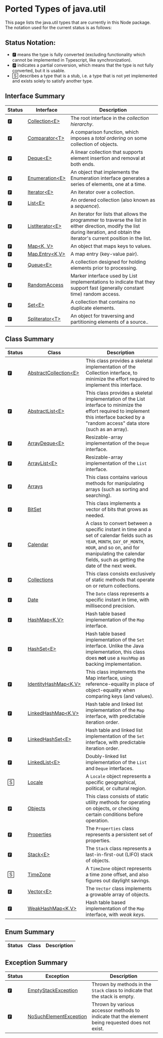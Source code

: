 # Ported Types of java.util

This page lists the java.util types that are currently in this Node package. The notation used for the current status is as follows:

## Status Notation:
- 🅵 means the type is fully converted (excluding functionality which cannot be implemented in Typescript, like synchronization).
- 🅿 indicates a partial conversion, which means that the type is not fully converted, but it is usable.
- 🅂 describes a type that is a stub, i.e. a type that is not yet implemented and exists solely to satisfy another type.

## Interface Summary

|Status|Interface|Description|
|---|---|---|
|🅵|[Collection\<E>](https://docs.oracle.com/en/java/javase/11/docs/api/java.base/java/util/Collection.html)|The root interface in the *collection hierarchy*.|
|🅵|[Comparator\<T>](https://docs.oracle.com/en/java/javase/11/docs/api/java.base/java/util/Comparator.html)|A comparison function, which imposes a *total ordering* on some collection of objects.|
|🅵|[Deque\<E>](https://docs.oracle.com/en/java/javase/11/docs/api/java.base/java/util/Deque.html)|A linear collection that supports element insertion and removal at both ends.|
|🅵|[Enumeration\<E>](https://docs.oracle.com/en/java/javase/11/docs/api/java.base/java/util/Enumeration.html)|An object that implements the Enumeration interface generates a series of elements, one at a time.|
|🅵|[Iterator\<E>](https://docs.oracle.com/en/java/javase/11/docs/api/java.base/java/util/Iterator.html)|An iterator over a collection.|
|🅵|[List\<E>](https://docs.oracle.com/en/java/javase/11/docs/api/java.base/java/util/List.html)|An ordered collection (also known as a *sequence*).|
|🅵|[ListIterator\<E>](https://docs.oracle.com/en/java/javase/11/docs/api/java.base/java/util/ListIterator.html)|An iterator for lists that allows the programmer to traverse the list in either direction, modify the list during iteration, and obtain the iterator's current position in the list.|
|🅵|[Map\<K, V>](https://docs.oracle.com/en/java/javase/11/docs/api/java.base/java/util/Map.html)|An object that maps keys to values.|
|🅵|[Map.Entry\<K,V>](https://docs.oracle.com/en/java/javase/11/docs/api/java.base/java/util/Map.Entry.html)|A map entry (key-value pair).|
|🅵|[Queue\<E>](https://docs.oracle.com/en/java/javase/11/docs/api/java.base/java/util/Queue.html)|A collection designed for holding elements prior to processing.|
|🅵|[RandomAccess](https://docs.oracle.com/en/java/javase/11/docs/api/java.base/java/util/RandomAccess.html)|Marker interface used by List implementations to indicate that they support fast (generally constant time) random access.|
|🅵|[Set\<E>](https://docs.oracle.com/en/java/javase/11/docs/api/java.base/java/util/Set.html)|A collection that contains no duplicate elements.|
|🅵|[Spliterator\<T>](https://docs.oracle.com/en/java/javase/11/docs/api/java.base/java/util/Spliterator.html)|An object for traversing and partitioning elements of a source..|

## Class Summary

|Status|Class|Description|
|---|---|---|
|🅵|[AbstractCollection\<E>](https://docs.oracle.com/en/java/javase/11/docs/api/java.base/java/util/AbstractCollection.html)|This class provides a skeletal implementation of the Collection interface, to minimize the effort required to implement this interface.|
|🅵|[AbstractList\<E>](https://docs.oracle.com/en/java/javase/11/docs/api/java.base/java/util/AbstractList.html)|This class provides a skeletal implementation of the List interface to minimize the effort required to implement this interface backed by a "random access" data store (such as an array).|
|🅵|[ArrayDeque\<E>](https://docs.oracle.com/en/java/javase/11/docs/api/java.base/java/util/ArrayDeque.html)|Resizable-array implementation of the `Deque` interface.|
|🅵|[ArrayList\<E>](https://docs.oracle.com/en/java/javase/11/docs/api/java.base/java/util/ArrayList.html)|Resizable-array implementation of the `List` interface.|
|🅵|[Arrays](https://docs.oracle.com/en/java/javase/11/docs/api/java.base/java/util/Arrays.html)|This class contains various methods for manipulating arrays (such as sorting and searching).|
|🅵|[BitSet](https://docs.oracle.com/en/java/javase/11/docs/api/java.base/java/util/BitSet.html)|This class implements a vector of bits that grows as needed.|
|🅵|[Calendar](https://docs.oracle.com/en/java/javase/11/docs/api/java.base/java/util/Calendar.html)|A class to convert between a specific instant in time and a set of calendar fields such as `YEAR`, `MONTH`, `DAY_OF_MONTH`, `HOUR`, and so on, and for manipulating the calendar fields, such as getting the date of the next week.|
|🅿|[Collections](https://docs.oracle.com/en/java/javase/11/docs/api/java.base/java/util/Collections.html)|This class consists exclusively of static methods that operate on or return collections.|
|🅵|[Date](https://docs.oracle.com/en/java/javase/11/docs/api/java.base/java/util/Date.html)|The `Date` class represents a specific instant in time, with millisecond precision.|
|🅵|[HashMap\<K,V>](https://docs.oracle.com/en/java/javase/11/docs/api/java.base/java/util/HashMap.html)|Hash table based implementation of the `Map` interface.|
|🅵|[HashSet\<E>](https://docs.oracle.com/en/java/javase/11/docs/api/java.base/java/util/HashSet.html)|Hash table based implementation of the `Set` interface. Unlike the Java implementation, this class does **not** use a `HashMap` as backing implementation.|
|🅵|[IdentityHashMap\<K,V>](https://docs.oracle.com/en/java/javase/11/docs/api/java.base/java/util/IdentityHashMap.html)|This class implements the Map interface, using reference-equality in place of object-equality when comparing keys (and values).|
|🅵|[LinkedHashMap\<K,V>](https://docs.oracle.com/en/java/javase/11/docs/api/java.base/java/util/LinkedHashMap.html)|Hash table and linked list implementation of the `Map` interface, with predictable iteration order.|
|🅵|[LinkedHashSet\<E>](https://docs.oracle.com/en/java/javase/11/docs/api/java.base/java/util/LinkedHashSet.html)|Hash table and linked list implementation of the `Set` interface, with predictable iteration order.|
|🅵|[LinkedList\<E>](https://docs.oracle.com/en/java/javase/11/docs/api/java.base/java/util/LinkedList.html)|Doubly-linked list implementation of the `List` and `Deque` interfaces.|
|🅂|[Locale](https://docs.oracle.com/en/java/javase/11/docs/api/java.base/java/util/Locale.html)|A `Locale` object represents a specific geographical, political, or cultural region.|
|🅿|[Objects](https://docs.oracle.com/en/java/javase/11/docs/api/java.base/java/util/Objects.html)|This class consists of static utility methods for operating on objects, or checking certain conditions before operation.|
|🅵|[Properties](https://docs.oracle.com/en/java/javase/11/docs/api/java.base/java/util/Properties.html)|The `Properties` class represents a persistent set of properties.|
|🅵|[Stack\<E>](https://docs.oracle.com/en/java/javase/11/docs/api/java.base/java/util/Stack.html)|The `Stack` class represents a last-in-first-out (LIFO) stack of objects.|
|🅂|[TimeZone](https://docs.oracle.com/en/java/javase/11/docs/api/java.base/java/util/TimeZone.html)|A `TimeZone` object represents a time zone offset, and also figures out daylight savings.|
|🅵|[Vector\<E>](https://docs.oracle.com/en/java/javase/11/docs/api/java.base/java/util/Vector.html)|The `Vector` class implements a growable array of objects.|
|🅵|[WeakHashMap\<K,V>](https://docs.oracle.com/en/java/javase/11/docs/api/java.base/java/util/WeakHashMap.html)|Hash table based implementation of the `Map` interface, with *weak keys*.|

## Enum Summary

|Status|Class|Description|
|---|---|---|


## Exception Summary

|Status|Exception|Description|
|---|---|---|
|🅵|[EmptyStackException](https://docs.oracle.com/en/java/javase/11/docs/api/java.base/java/util/EmptyStackException.html)|Thrown by methods in the `Stack` class to indicate that the stack is empty.|
|🅵|[NoSuchElementException](https://docs.oracle.com/en/java/javase/11/docs/api/java.base/java/util/NoSuchElementException.html)|Thrown by various accessor methods to indicate that the element being requested does not exist.|

